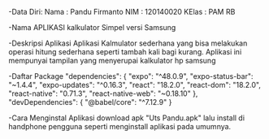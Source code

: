 -Data Diri:
Nama  : Pandu Firmanto
NIM   : 120140020
KElas : PAM RB

-Nama APLIKASI
kalkulator Simpel versi Samsung

-Deskripsi Aplikasi
Aplikasi Kalmulator sederhana yang bisa melakukan operasi hitung sederhana seperti tambah kali bagi kurang. Aplikasi ini mempunyai tampilan yang menyerupai kalkulator hp samsung

-Daftar Package
  "dependencies": {
    "expo": "^48.0.9",
    "expo-status-bar": "~1.4.4",
    "expo-updates": "^0.16.3",
    "react": "18.2.0",
    "react-dom": "18.2.0",
    "react-native": "0.71.3",
    "react-native-web": "~0.18.10"
  },
  "devDependencies": {
    "@babel/core": "^7.12.9"
  }

-Cara Menginstal Aplikasi
download apk "Uts Pandu.apk"
lalu install di handphone pengguna seperti menginstall aplikasi pada umumnya.
